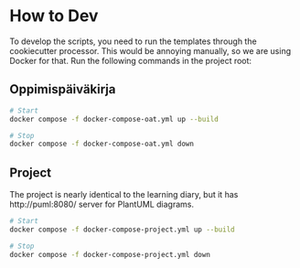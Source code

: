 # How to Dev

To develop the scripts, you need to run the templates through the cookiecutter processor. This would be annoying manually, so we are using Docker for that. Run the following commands in the project root:

## Oppimispäiväkirja

```bash
# Start
docker compose -f docker-compose-oat.yml up --build

# Stop
docker compose -f docker-compose-oat.yml down
```

## Project

The project is nearly identical to the learning diary, but it has http://puml:8080/ server for PlantUML diagrams.

```bash
# Start
docker compose -f docker-compose-project.yml up --build

# Stop
docker compose -f docker-compose-project.yml down
```